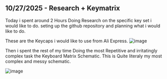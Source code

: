 <!--
  ===================    !!READ THIS NOTICE!!   ====================
  DO NOT edit this file manually. Your changes WILL BE OVERWRITTEN!
  This journal is auto generated and updated by Hack Club Blueprint.
  To edit this file, please edit your journal entries on Blueprint.
  ==================================================================
-->

## 10/27/2025 - Research + Keymatrix  

 Today i spent around 2 Hours Doing Research on the specific key set i would like to do. seting up the github repository and planning what i would like to do. 

These are the Keycaps i would like to use from Ali Express.
![image](https://blueprint.hackclub.com/user-attachments/blobs/proxy/eyJfcmFpbHMiOnsiZGF0YSI6NjA2OCwicHVyIjoiYmxvYl9pZCJ9fQ==--91b2c3afcb6e71063eebafeab6d6c97aaad71bfb/image.png)

Then i spent the rest of my time Doing the most Repetitive and irritatingly complex task the Keyboard Matrix Schematic. This is Quite literaly my most complex and messy schematic.

![image](https://blueprint.hackclub.com/user-attachments/blobs/proxy/eyJfcmFpbHMiOnsiZGF0YSI6NjA2OSwicHVyIjoiYmxvYl9pZCJ9fQ==--69480ec590023542522218c8e3192f415b7fecbd/image.png)
  

